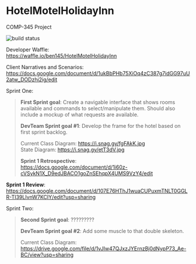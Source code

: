 # HotelMotelHolidayInn
COMP-345 Project

![build status](https://circleci.com/gh/ben145/HotelMotelHolidayInn.png?circle-token=circle-token "Master Build Status")

Developer Waffle:<br>https://waffle.io/ben145/HotelMotelHolidayInn

Client Narratives and Scenarios:
https://docs.google.com/document/d/1ukBbPHb75XiOq4zC387g7idGG97uU2atw_DODzhi2ig/edit


Sprint One:

<blockquote><b>First Sprint goal</b>:
Create a navigable interface that shows rooms available and commands to select/manipulate them. Should also include a mockup of what requests are available.

<b>DevTeam Sprint goal #1</b>:
Develop the frame for the hotel based on first sprint backlog.

Current Class Diagram: https://i.snag.gy/fgFAkK.jpg
<br>State Diagram: https://i.snag.gy/etT3dV.jpg

<b>Sprint 1 Retrospective</b>:<br>
  https://docs.google.com/document/d/1i60z-cVSykN1X_D9edJBACO1goZnSEhqpX4UMS9VzY4/edit</blockquote>
  
 <b>Sprint 1 Review</b>:<br>
  https://docs.google.com/document/d/107E76HThJ1wuaCUPuxmTNLT0GGLR-TI39LIvnW7KCIY/edit?usp=sharing</blockquote>
 
Sprint Two:
<blockquote><b>Second Sprint goal</b>:
?????????

<b>DevTeam Sprint goal #2</b>:
Add some muscle to that double skeleton.

Current Class Diagram: https://drive.google.com/file/d/1vJIw47QJxzJYErnzBj0dNypP73_Ae-BC/view?usp=sharing </blockquote>

